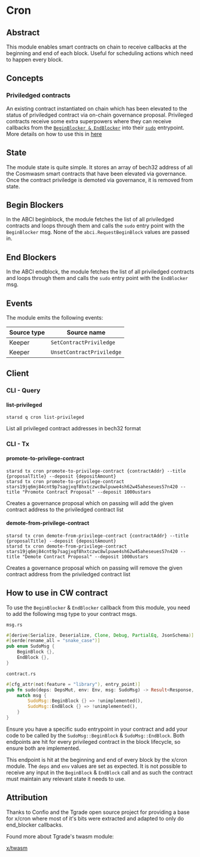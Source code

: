 # Cron

## Abstract

This module enables smart contracts on chain to receive callbacks at the beginning and end of each block. Useful for scheduling actions which need to happen every block.


## Concepts

### Priviledged contracts
An existing contract instantiated on chain which has been elevated to the status of priviledged contract via on-chain governance proposal. 
Privileged contracts receive some extra superpowers where they can receive callbacks from the [`BeginBlocker & EndBlocker`](https://docs.cosmos.network/main/building-modules/beginblock-endblock.html) into their [`sudo`](https://book.cosmwasm.com/basics/entry-points.html?highlight=sudo#entry-points) entrypoint. More details on how to use this in [here](#how-to-use-in-cw-contract)

## State

The module state is quite simple. It stores an array of bech32 address of all the Cosmwasm smart contracts that have been elevated via governance. Once the contract priviledge is demoted via governance, it is removed from state.

## Begin Blockers

In the ABCI beginblock, the module fetches the list of all priviledged contracts and loops through them and calls the `sudo` entry point with the `BeginBlocker` msg. None of the `abci.RequestBeginBlock` values are passed in.

## End Blockers

In the ABCI endblock, the module fetches the list of all priviledged contracts and loops through them and calls the `sudo` entry point with the `EndBlocker` msg.

## Events

The module emits the following events:

| Source type | Source name                |
| ----------- | -------------------------- |
| Keeper      | `SetContractPriviledge`    |
| Keeper      | `UnsetContractPriviledge`  |

## Client

### CLI - Query

#### **list-privileged**

```
starsd q cron list-privileged
```

List all privileged contract addresses in bech32 format

### CLI - Tx

#### **promote-to-privilege-contract**

```
starsd tx cron promote-to-privilege-contract {contractAddr} --title {proposalTitle} --deposit {depositAmount}
starsd tx cron promote-to-privilege-contract stars19jq6mj84cnt9p7sagjxqf8hxtczwc8wlpuwe4sh62w45aheseues57n420 --title "Promote Contract Proposal" --deposit 1000ustars
```

Creates a governance proposal which on passing will add the given contract address to the priviledged contract list

#### **demote-from-privilege-contract**

```
starsd tx cron demote-from-privilege-contract {contractAddr} --title {proposalTitle} --deposit {depositAmount}
starsd tx cron demote-from-privilege-contract  stars19jq6mj84cnt9p7sagjxqf8hxtczwc8wlpuwe4sh62w45aheseues57n420 --title "Demote Contract Proposal" --deposit 1000ustars
```

Creates a governance proposal which on passing will remove the given contract address from the priviledged contract list

## How to use in CW contract

To use the `BeginBlocker` & `EndBlocker` callback from this module, you need to add the following msg type to your contract msgs. 

`msg.rs`
```rust
#[derive(Serialize, Deserialize, Clone, Debug, PartialEq, JsonSchema)]
#[serde(rename_all = "snake_case")]
pub enum SudoMsg {
    BeginBlock {},
    EndBlock {},
}
```
`contract.rs`
```rust
#[cfg_attr(not(feature = "library"), entry_point)]
pub fn sudo(deps: DepsMut, env: Env, msg: SudoMsg) -> Result<Response, ContractError> {
    match msg {
        SudoMsg::BeginBlock {} => !unimplemented(),
        SudoMsg::EndBlock {} => !unimplemented(),
    }
}
```
Ensure you have a specific sudo entrypoint in your contract and add your code to be called by the `SudoMsg::BeginBlock` & `SudoMsg::EndBlock`. Both endpoints are hit for every privileged contract in the block lifecycle, so ensure both are implemented.

This endpoint is hit at the beginning and end of every block by the x/cron module. The `deps` and `env` values are set as expected. It is not possible to receive any input in the `BeginBlock` & `EndBlock` call and as such the contract must maintain any relevant state it needs to use. 


## Attribution
Thanks to Confio and the Tgrade open source project for providing a base for x/cron where most of it's bits were extracted and adapted to only do end_blocker callbacks.

Found more about Tgrade's twasm module:

[x/twasm](https://github.com/confio/tgrade/tree/main/x/twasm)
